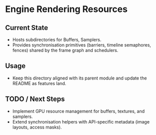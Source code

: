# Engine Rendering Resources

## Current State

- Hosts subdirectories for Buffers, Samplers.
- Provides synchronisation primitives (barriers, timeline semaphores, fences) shared by the frame graph and schedulers.

## Usage

- Keep this directory aligned with its parent module and update the README as features land.

## TODO / Next Steps

- Implement GPU resource management for buffers, textures, and samplers.
- Extend synchronisation helpers with API-specific metadata (image layouts, access masks).
